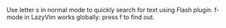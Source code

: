 Use letter s in normal mode to quickly search for text using Flash plugin.
f-mode in LazyVim works globally: press f to find out.